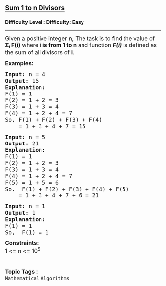 <h2><a href="https://www.geeksforgeeks.org/problems/sum-of-all-divisors-from-1-to-n4738/1?page=5&difficulty=Basic,Easy&status=unsolved&sortBy=submissions">Sum 1 to n Divisors</a></h2><h3>Difficulty Level : Difficulty: Easy</h3><hr><div class="problems_problem_content__Xm_eO"><p><span style="font-size: 18px;">Given a positive integer <strong>n,</strong> The task is to find the value of <strong>Σ<sub>i </sub></strong></span><span style="font-size: 18px;"><strong>F(i)</strong> where <strong>i is from 1 to n</strong> and function </span><em style="font-size: 18px;"><strong>F(i)</strong></em><span style="font-size: 18px;">&nbsp;is defined as the sum of all divisors of </span><strong style="font-size: 18px;">i</strong><span style="font-size: 18px;">.</span></p>
<p><strong><span style="font-size: 18px;">Examples:</span></strong></p>
<pre><strong><span style="font-size: 18px;">Input:</span></strong><span style="font-size: 18px;"> n = 4</span>
<strong><span style="font-size: 18px;">Output: </span></strong><span style="font-size: 18px;">15</span>
<span style="font-size: 18px;"><strong>Explanation:</strong>
F(1) = 1
F(2) = 1 + 2 = 3
F(3) = 1 + 3 = 4
F(4) = 1 + 2 + 4 = 7<br>So, F(1) + F(2) + F(3) + F(4)
    = 1 + 3 + 4 + 7 = 15<br></span></pre>
<pre><strong><span style="font-size: 18px;">Input:</span></strong><span style="font-size: 18px;"> n</span><span style="font-size: 18px;"> = 5</span>
<strong><span style="font-size: 18px;">Output: </span></strong><span style="font-size: 18px;">21</span>
<strong><span style="font-size: 18px;">Explanation:
</span></strong><span style="font-size: 18px;">F(1) = 1
F(2) = 1 + 2 = 3
F(3) = 1 + 3 = 4
F(4) = 1 + 2 + 4 = 7
F(5) = 1 + 5 = 6<br>So,  F(1) + F(2) + F(3) + F(4) + F(5)
    = 1 + 3 + 4 + 7 + 6 = 21</span></pre>
<pre><span style="font-size: 18px;"><strong>Input: </strong>n = 1
<strong>Output: </strong>1
<strong>Explanation:
</strong>F(1) = 1<br>So,  F(1) = 1 </span></pre>
<p><span style="font-size: 18px;"><strong>Constraints:</strong><br>1 &lt;= n &lt;= 10<sup>5</sup></span></p></div><br><p><span style=font-size:18px><strong>Topic Tags : </strong><br><code>Mathematical</code>&nbsp;<code>Algorithms</code>&nbsp;